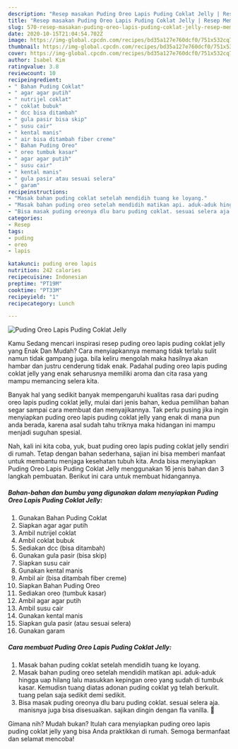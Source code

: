 ```yaml
---
description: "Resep masakan Puding Oreo Lapis Puding Coklat Jelly | Resep Membuat Puding Oreo Lapis Puding Coklat Jelly Yang Menggugah Selera"
title: "Resep masakan Puding Oreo Lapis Puding Coklat Jelly | Resep Membuat Puding Oreo Lapis Puding Coklat Jelly Yang Menggugah Selera"
slug: 570-resep-masakan-puding-oreo-lapis-puding-coklat-jelly-resep-membuat-puding-oreo-lapis-puding-coklat-jelly-yang-menggugah-selera
date: 2020-10-15T21:04:54.702Z
image: https://img-global.cpcdn.com/recipes/bd35a127e760dcf0/751x532cq70/puding-oreo-lapis-puding-coklat-jelly-foto-resep-utama.jpg
thumbnail: https://img-global.cpcdn.com/recipes/bd35a127e760dcf0/751x532cq70/puding-oreo-lapis-puding-coklat-jelly-foto-resep-utama.jpg
cover: https://img-global.cpcdn.com/recipes/bd35a127e760dcf0/751x532cq70/puding-oreo-lapis-puding-coklat-jelly-foto-resep-utama.jpg
author: Isabel Kim
ratingvalue: 3.8
reviewcount: 10
recipeingredient:
- " Bahan Puding Coklat"
- " agar agar putih"
- " nutrijel coklat"
- " coklat bubuk"
- " dcc bisa ditambah"
- " gula pasir bisa skip"
- " susu cair"
- " kental manis"
- " air bisa ditambah fiber creme"
- " Bahan Puding Oreo"
- " oreo tumbuk kasar"
- " agar agar putih"
- " susu cair"
- " kental manis"
- " gula pasir atau sesuai selera"
- " garam"
recipeinstructions:
- "Masak bahan puding coklat setelah mendidih tuang ke loyang."
- "Masak bahan puding oreo setelah mendidih matikan api. aduk-aduk hingga uap hilang lalu masukkan kepingan oreo yang sudah di tumbuk kasar. Kemudisn tuang diatas adonan puding coklat yg telah berkulit. tuang pelan saja sedikit demi sedikit."
- "Bisa masak puding oreonya dlu baru puding coklat. sesuai selera aja. manisnya juga bisa disesuaikan. sajikan dingin dengan fla vanilla. 🤤"
categories:
- Resep
tags:
- puding
- oreo
- lapis

katakunci: puding oreo lapis 
nutrition: 242 calories
recipecuisine: Indonesian
preptime: "PT19M"
cooktime: "PT33M"
recipeyield: "1"
recipecategory: Lunch

---
```



![Puding Oreo Lapis Puding Coklat Jelly](https://img-global.cpcdn.com/recipes/bd35a127e760dcf0/751x532cq70/puding-oreo-lapis-puding-coklat-jelly-foto-resep-utama.jpg)

Kamu Sedang mencari inspirasi resep puding oreo lapis puding coklat jelly yang Enak Dan Mudah? Cara menyiapkannya memang tidak terlalu sulit namun tidak gampang juga. bila keliru mengolah maka hasilnya akan hambar dan justru cenderung tidak enak. Padahal puding oreo lapis puding coklat jelly yang enak seharusnya memiliki aroma dan cita rasa yang mampu memancing selera kita.



Banyak hal yang sedikit banyak mempengaruhi kualitas rasa dari puding oreo lapis puding coklat jelly, mulai dari jenis bahan, kedua pemilihan bahan segar sampai cara membuat dan menyajikannya. Tak perlu pusing jika ingin menyiapkan puding oreo lapis puding coklat jelly yang enak di mana pun anda berada, karena asal sudah tahu triknya maka hidangan ini mampu menjadi suguhan spesial.


Nah, kali ini kita coba, yuk, buat puding oreo lapis puding coklat jelly sendiri di rumah. Tetap dengan bahan sederhana, sajian ini bisa memberi manfaat untuk membantu menjaga kesehatan tubuh kita. Anda bisa menyiapkan Puding Oreo Lapis Puding Coklat Jelly menggunakan 16 jenis bahan dan 3 langkah pembuatan. Berikut ini cara untuk membuat hidangannya.

<!--inarticleads1-->

##### Bahan-bahan dan bumbu yang digunakan dalam menyiapkan Puding Oreo Lapis Puding Coklat Jelly:

1. Gunakan  Bahan Puding Coklat
1. Siapkan  agar agar putih
1. Ambil  nutrijel coklat
1. Ambil  coklat bubuk
1. Sediakan  dcc (bisa ditambah)
1. Gunakan  gula pasir (bisa skip)
1. Siapkan  susu cair
1. Gunakan  kental manis
1. Ambil  air (bisa ditambah fiber creme)
1. Siapkan  Bahan Puding Oreo
1. Sediakan  oreo (tumbuk kasar)
1. Ambil  agar agar putih
1. Ambil  susu cair
1. Gunakan  kental manis
1. Siapkan  gula pasir (atau sesuai selera)
1. Gunakan  garam




<!--inarticleads2-->

##### Cara membuat Puding Oreo Lapis Puding Coklat Jelly:

1. Masak bahan puding coklat setelah mendidih tuang ke loyang.
1. Masak bahan puding oreo setelah mendidih matikan api. aduk-aduk hingga uap hilang lalu masukkan kepingan oreo yang sudah di tumbuk kasar. Kemudisn tuang diatas adonan puding coklat yg telah berkulit. tuang pelan saja sedikit demi sedikit.
1. Bisa masak puding oreonya dlu baru puding coklat. sesuai selera aja. manisnya juga bisa disesuaikan. sajikan dingin dengan fla vanilla. 🤤




Gimana nih? Mudah bukan? Itulah cara menyiapkan puding oreo lapis puding coklat jelly yang bisa Anda praktikkan di rumah. Semoga bermanfaat dan selamat mencoba!
